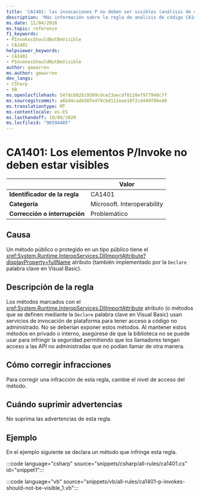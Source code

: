 ```yaml
---
title: 'CA1401: las invocaciones P no deben ser visibles (análisis de código)'
description: 'Más información sobre la regla de análisis de código CA1401: P-Invoke no debe estar visible'
ms.date: 11/04/2016
ms.topic: reference
f1_keywords:
- PInvokesShouldNotBeVisible
- CA1401
helpviewer_keywords:
- CA1401
- PInvokesShouldNotBeVisible
author: gewarren
ms.author: gewarren
dev_langs:
- CSharp
- VB
ms.openlocfilehash: 547dc682b19509cdce23aecdf0110ef977940c7f
ms.sourcegitcommit: a6bd4cad438fe479cbd112eae10f2cd449f06e40
ms.translationtype: MT
ms.contentlocale: es-ES
ms.lasthandoff: 10/08/2020
ms.locfileid: "96594485"
---
```

# <a name="ca1401-pinvokes-should-not-be-visible"></a>CA1401: Los elementos P/Invoke no deben estar visibles

|                                     | Valor                      |
|-------------------------------------|----------------------------|
| **Identificador de la regla**                          | CA1401                     |
| **Categoría**                        | Microsoft. Interoperability |
| **Corrección o interrupción** | Problemático                   |

## <a name="cause"></a>Causa

Un método público o protegido en un tipo público tiene el <xref:System.Runtime.InteropServices.DllImportAttribute?displayProperty=fullName> atributo (también implementado por la `Declare` palabra clave en Visual Basic).

## <a name="rule-description"></a>Descripción de la regla

Los métodos marcados con el <xref:System.Runtime.InteropServices.DllImportAttribute> atributo (o métodos que se definen mediante la `Declare` palabra clave en Visual Basic) usan servicios de invocación de plataforma para tener acceso a código no administrado. No se deberían exponer estos métodos. Al mantener estos métodos en privado o interno, asegúrese de que la biblioteca no se puede usar para infringir la seguridad permitiendo que los llamadores tengan acceso a las API no administradas que no podían llamar de otra manera.

## <a name="how-to-fix-violations"></a>Cómo corregir infracciones

Para corregir una infracción de esta regla, cambie el nivel de acceso del método.

## <a name="when-to-suppress-warnings"></a>Cuándo suprimir advertencias

No suprima las advertencias de esta regla.

## <a name="example"></a>Ejemplo

En el ejemplo siguiente se declara un método que infringe esta regla.

:::code language="csharp" source="snippets/csharp/all-rules/ca1401.cs" id="snippet1":::

:::code language="vb" source="snippets/vb/all-rules/ca1401-p-invokes-should-not-be-visible_1.vb":::
